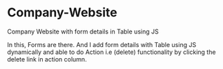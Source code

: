 # Company-Website
Company Website with form details in Table using JS

In this, Forms are there. And I add form details with Table using JS dynamically 
and able to do Action i.e (delete) functionality by clicking the delete link in action column.
